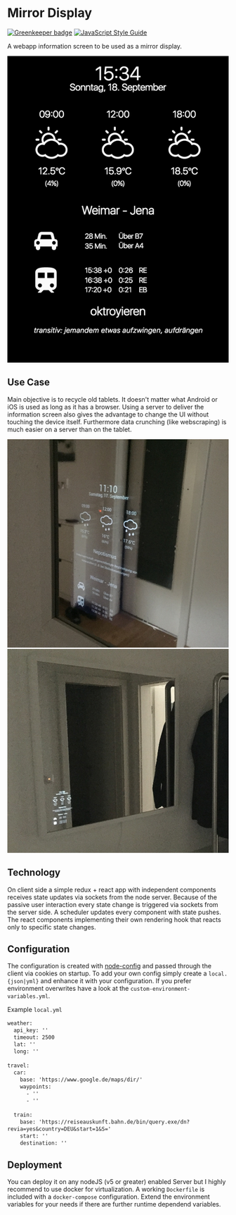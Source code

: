 
# Mirror Display

[![Greenkeeper badge](https://badges.greenkeeper.io/alexander-heimbuch/mirror-display.svg)](https://greenkeeper.io/)
[![JavaScript Style Guide](https://cdn.rawgit.com/feross/standard/master/badge.svg)](https://github.com/feross/standard)

A webapp information screen to be used as a mirror display.

![Screenshot](https://raw.githubusercontent.com/alexander-heimbuch/mirror-display/master/footage/screenshot.png)

## Use Case

Main objective is to recycle old tablets. It doesn't matter what Android or iOS is used as long as it has a browser.
Using a server to deliver the information screen also gives the advantage to change the UI without touching the device itself.
Furthermore data crunching (like webscraping) is much easier on a server than on the tablet.

![Close Up](https://raw.githubusercontent.com/alexander-heimbuch/mirror-display/master/footage/closeup.jpg)
![Nearfield](https://raw.githubusercontent.com/alexander-heimbuch/mirror-display/master/footage/nearfield.jpg)

## Technology

On client side a simple redux + react app with independent components receives state updates via sockets from the node server.
Because of the passive user interaction every state change is triggered via sockets from the server side. A scheduler updates every component with state pushes.
The react components implementing their own rendering hook that reacts only to specific state changes.

## Configuration

The configuration is created with [node-config](https://github.com/lorenwest/node-config) and passed through the client via cookies on startup. To add your own config simply create a ``local.{json|yml}`` and enhance it with your configuration.
If you prefer environment overwrites have a look at the ``custom-environment-variables.yml``.

Example ``local.yml``
```
weather:
  api_key: ''
  timeout: 2500
  lat: ''
  long: ''

travel:
  car:
    base: 'https://www.google.de/maps/dir/'
    waypoints:
      - ''
      - ''

  train:
    base: 'https://reiseauskunft.bahn.de/bin/query.exe/dn?revia=yes&country=DEU&start=1&S='
    start: ''
    destination: ''
```

## Deployment

You can deploy it on any nodeJS (v5 or greater) enabled Server but I highly recommend to use docker for virtualization.
A working ``Dockerfile`` is included with a ``docker-compose`` configuration. Extend the environment variables for your needs if there are further runtime dependend variables.
